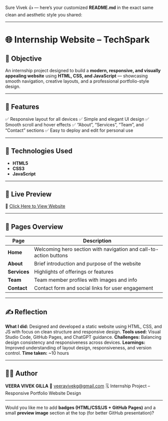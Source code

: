 Sure Vivek 👍 — here’s your customized **README.md** in the exact same clean and aesthetic style you shared:

---

# 🌐 Internship Website – TechSpark

## 🎯 Objective

An internship project designed to build a **modern, responsive, and visually appealing website** using **HTML, CSS, and JavaScript** — showcasing smooth navigation, creative layouts, and a professional portfolio-style design.

---

## 🧩 Features

✅ Responsive layout for all devices
✅ Simple and elegant UI design
✅ Smooth scroll and hover effects
✅ “About”, “Services”, “Team”, and “Contact” sections
✅ Easy to deploy and edit for personal use

---

## 🧰 Technologies Used

* **HTML5**
* **CSS3**
* **JavaScript**

---

## 🚀 Live Preview

🔗 [Click Here to View Website](https://veera-vivek.github.io/Internship_website/)

---

## 📘 Pages Overview

| **Page**     | **Description**                                                   |
| ------------ | ----------------------------------------------------------------- |
| **Home**     | Welcoming hero section with navigation and call-to-action buttons |
| **About**    | Brief introduction and purpose of the website                     |
| **Services** | Highlights of offerings or features                               |
| **Team**     | Team member profiles with images and info                         |
| **Contact**  | Contact form and social links for user engagement                 |

---

## ✍️ Reflection

**What I did:** Designed and developed a static website using HTML, CSS, and JS with focus on clean structure and responsive design.
**Tools used:** Visual Studio Code, GitHub Pages, and ChatGPT guidance.
**Challenges:** Balancing design consistency and responsiveness across devices.
**Learnings:** Improved understanding of layout design, responsiveness, and version control.
**Time taken:** ~10 hours

---

## 👨‍💻 Author

**VEERA VIVEK GILLA**
📧 veeravivekg@gmail.com
🗓️ Internship Project – Responsive Portfolio Website Design

---

Would you like me to add **badges (HTML/CSS/JS + GitHub Pages)** and a small **preview image** section at the top (for better GitHub presentation)?
